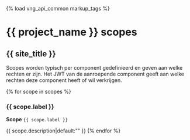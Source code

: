 {% load vng_api_common markup_tags %}
# {{ project_name }} scopes
## {{ site_title }}

Scopes worden typisch per component gedefinieerd en geven aan welke rechten er zijn.
Het JWT van de aanroepende component geeft aan welke rechten deze component heeft of wil verkrijgen.

{% for scope in scopes %}
### {{ scope.label }}

**Scope**
`{{ scope.label }}`

{{ scope.description|default:"" }}
{% endfor %}
